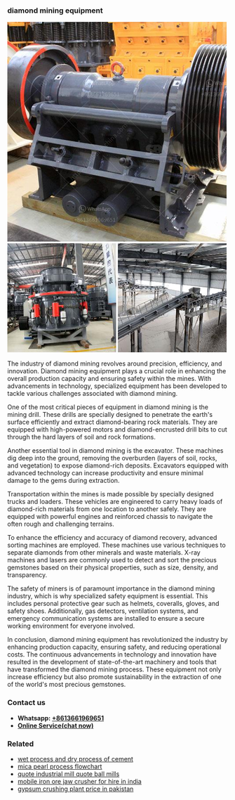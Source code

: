 <h3>diamond mining equipment</h3><img src='1706768108.jpg' alt=''><p>The industry of diamond mining revolves around precision, efficiency, and innovation. Diamond mining equipment plays a crucial role in enhancing the overall production capacity and ensuring safety within the mines. With advancements in technology, specialized equipment has been developed to tackle various challenges associated with diamond mining.</p><p>One of the most critical pieces of equipment in diamond mining is the mining drill. These drills are specially designed to penetrate the earth's surface efficiently and extract diamond-bearing rock materials. They are equipped with high-powered motors and diamond-encrusted drill bits to cut through the hard layers of soil and rock formations.</p><p>Another essential tool in diamond mining is the excavator. These machines dig deep into the ground, removing the overburden (layers of soil, rocks, and vegetation) to expose diamond-rich deposits. Excavators equipped with advanced technology can increase productivity and ensure minimal damage to the gems during extraction.</p><p>Transportation within the mines is made possible by specially designed trucks and loaders. These vehicles are engineered to carry heavy loads of diamond-rich materials from one location to another safely. They are equipped with powerful engines and reinforced chassis to navigate the often rough and challenging terrains.</p><p>To enhance the efficiency and accuracy of diamond recovery, advanced sorting machines are employed. These machines use various techniques to separate diamonds from other minerals and waste materials. X-ray machines and lasers are commonly used to detect and sort the precious gemstones based on their physical properties, such as size, density, and transparency.</p><p>The safety of miners is of paramount importance in the diamond mining industry, which is why specialized safety equipment is essential. This includes personal protective gear such as helmets, coveralls, gloves, and safety shoes. Additionally, gas detectors, ventilation systems, and emergency communication systems are installed to ensure a secure working environment for everyone involved.</p><p>In conclusion, diamond mining equipment has revolutionized the industry by enhancing production capacity, ensuring safety, and reducing operational costs. The continuous advancements in technology and innovation have resulted in the development of state-of-the-art machinery and tools that have transformed the diamond mining process. These equipment not only increase efficiency but also promote sustainability in the extraction of one of the world's most precious gemstones.</p><h3>Contact us</h3><ul><li><strong>Whatsapp:&nbsp;<a href="https://wa.me/8613661969651">+8613661969651</a></strong></li><li><a href="https://swt.shibang-china.com/?git&amp;zhl&amp;diamond mining equipment"><strong>Online Service(chat now)</strong></a></li></ul><h3>Related</h3><ul><li><a href='wet process and dry process of cement.md'>wet process and dry process of cement</a></li><li><a href='mica pearl process flowchart.md'>mica pearl process flowchart</a></li><li><a href='quote industrial mill quote ball mills.md'>quote industrial mill quote ball mills</a></li><li><a href='mobile iron ore jaw crusher for hire in india.md'>mobile iron ore jaw crusher for hire in india</a></li><li><a href='gypsum crushing plant price in pakistan.md'>gypsum crushing plant price in pakistan</a></li></ul>